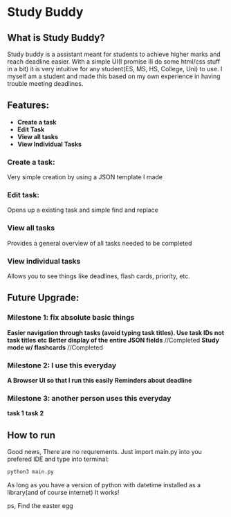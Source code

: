 # Study Buddy

## What is Study Buddy?
Study buddy is a assistant meant for students to achieve higher marks and reach deadline easier. With a simple UI(I promise Ill do some html/css stuff in a bit) it is very intuitive for any student(ES, MS, HS, College, Uni) to use. I myself am a student and made this based on my own experience in having trouble meeting deadlines.

## Features:
* **Create a task**
* **Edit Task**
* **View all tasks**
* **View Individual Tasks**

### Create a task:
Very simple creation by using a JSON template I made

### Edit task:
Opens up a existing task and simple find and replace

### View all tasks
Provides a general overview of all tasks needed to be completed

### View individual tasks
Allows you to see things like deadlines, flash cards, priority, etc.

## Future Upgrade:

### Milestone 1: fix absolute basic things
**Easier navigation through tasks (avoid typing task titles). Use task IDs not task titles etc**
**Better display of the entire JSON fields** //Completed
**Study mode w/ flashcards** //Completed

### Milestone 2: I use this everyday
**A Browser UI so that I run this easily**
**Reminders about deadline**

### Milestone 3: another person uses this everyday
**task 1**
**task 2**

## How to run
Good news, There are no requrements. Just import main.py into you prefered IDE and type into terminal:
```bash
python3 main.py
```
As long as you have a version of python with datetime installed as a library(and of course internet) It works!




ps, Find the easter egg
